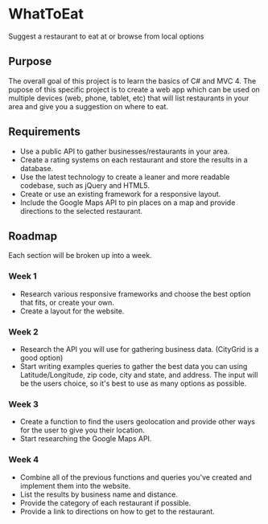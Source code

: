 WhatToEat
=========
Suggest a restaurant to eat at or browse from local options

Purpose
---------
The overall goal of this project is to learn the basics of C# and MVC 4. The pupose of this specific project is to create a web app which can be used on multiple devices (web, phone, tablet, etc) that will list restaurants in your area and give you a suggestion on where to eat.

Requirements
-------------
* Use a public API to gather businesses/restaurants in your area.
* Create a rating systems on each restaurant and store the results in a database.
* Use the latest technology to create a leaner and more readable codebase, such as jQuery and HTML5.
* Create or use an existing framework for a responsive layout. 
* Include the Google Maps API to pin places on a map and provide directions to the selected restaurant.
 
Roadmap
--------
Each section will be broken up into a week.

### Week 1 ###
* Research various responsive frameworks and choose the best option that fits, or create your own.
* Create a layout for the website.
 
### Week 2 ###
* Research the API you will use for gathering business data. (CityGrid is a good option)
* Start writing examples queries to gather the best data you can using Latitude/Longitude, zip code, city and state, and address. The input will be the users choice, so it's best to use as many options as possible.

### Week 3 ###
* Create a function to find the users geolocation and provide other ways for the user to give you their location.
* Start researching the Google Maps API.
 
### Week 4 ###
* Combine all of the previous functions and queries you've created and implement them into the website.
* List the results by business name and distance. 
* Provide the category of each restaurant if possible.
* Provide a link to directions on how to get to the restaurant.
